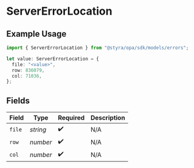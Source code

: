 # ServerErrorLocation

## Example Usage

```typescript
import { ServerErrorLocation } from "@styra/opa/sdk/models/errors";

let value: ServerErrorLocation = {
  file: "<value>",
  row: 836079,
  col: 71036,
};
```

## Fields

| Field              | Type               | Required           | Description        |
| ------------------ | ------------------ | ------------------ | ------------------ |
| `file`             | *string*           | :heavy_check_mark: | N/A                |
| `row`              | *number*           | :heavy_check_mark: | N/A                |
| `col`              | *number*           | :heavy_check_mark: | N/A                |